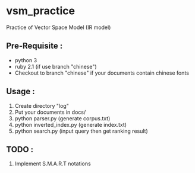 vsm_practice
============

Practice of Vector Space Model (IR model)

## Pre-Requisite :
* python 3
* ruby 2.1 (if use branch "chinese")
* Checkout to branch "chinese" if your documents contain chinese fonts

## Usage :
1. Create directory "log"
2. Put your documents in docs/
3. python parser.py (generate corpus.txt)
4. python inverted_index.py (generate index.txt)
5. python search.py (input query then get ranking result)


## TODO :
1. Implement S.M.A.R.T notations
